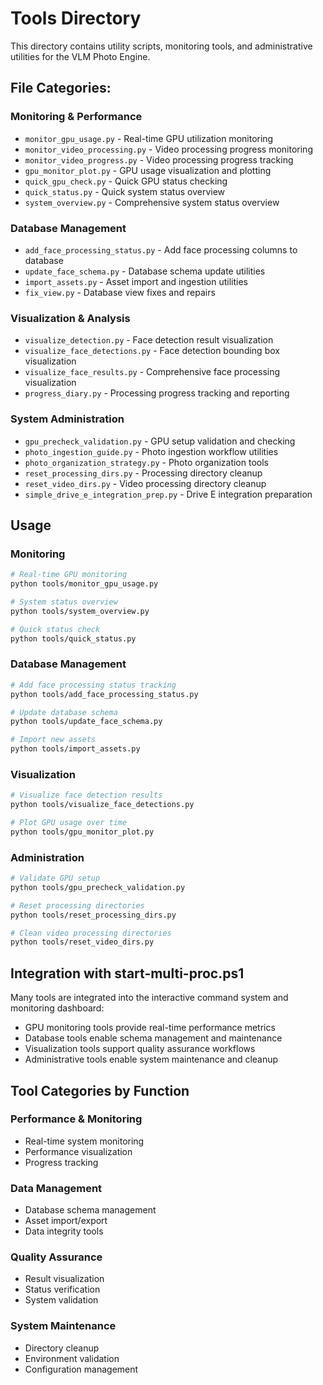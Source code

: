 # Tools Directory

This directory contains utility scripts, monitoring tools, and administrative utilities for the VLM Photo Engine.

## File Categories:

### Monitoring & Performance
- `monitor_gpu_usage.py` - Real-time GPU utilization monitoring
- `monitor_video_processing.py` - Video processing progress monitoring
- `monitor_video_progress.py` - Video processing progress tracking
- `gpu_monitor_plot.py` - GPU usage visualization and plotting
- `quick_gpu_check.py` - Quick GPU status checking
- `quick_status.py` - Quick system status overview
- `system_overview.py` - Comprehensive system status overview

### Database Management
- `add_face_processing_status.py` - Add face processing columns to database
- `update_face_schema.py` - Database schema update utilities
- `import_assets.py` - Asset import and ingestion utilities
- `fix_view.py` - Database view fixes and repairs

### Visualization & Analysis
- `visualize_detection.py` - Face detection result visualization
- `visualize_face_detections.py` - Face detection bounding box visualization
- `visualize_face_results.py` - Comprehensive face processing visualization
- `progress_diary.py` - Processing progress tracking and reporting

### System Administration
- `gpu_precheck_validation.py` - GPU setup validation and checking
- `photo_ingestion_guide.py` - Photo ingestion workflow utilities
- `photo_organization_strategy.py` - Photo organization tools
- `reset_processing_dirs.py` - Processing directory cleanup
- `reset_video_dirs.py` - Video processing directory cleanup
- `simple_drive_e_integration_prep.py` - Drive E integration preparation

## Usage

### Monitoring
```bash
# Real-time GPU monitoring
python tools/monitor_gpu_usage.py

# System status overview
python tools/system_overview.py

# Quick status check
python tools/quick_status.py
```

### Database Management
```bash
# Add face processing status tracking
python tools/add_face_processing_status.py

# Update database schema
python tools/update_face_schema.py

# Import new assets
python tools/import_assets.py
```

### Visualization
```bash
# Visualize face detection results
python tools/visualize_face_detections.py

# Plot GPU usage over time
python tools/gpu_monitor_plot.py
```

### Administration
```bash
# Validate GPU setup
python tools/gpu_precheck_validation.py

# Reset processing directories
python tools/reset_processing_dirs.py

# Clean video processing directories
python tools/reset_video_dirs.py
```

## Integration with start-multi-proc.ps1

Many tools are integrated into the interactive command system and monitoring dashboard:

- GPU monitoring tools provide real-time performance metrics
- Database tools enable schema management and maintenance
- Visualization tools support quality assurance workflows
- Administrative tools enable system maintenance and cleanup

## Tool Categories by Function

### Performance & Monitoring
- Real-time system monitoring
- Performance visualization
- Progress tracking

### Data Management
- Database schema management
- Asset import/export
- Data integrity tools

### Quality Assurance
- Result visualization
- Status verification
- System validation

### System Maintenance
- Directory cleanup
- Environment validation
- Configuration management
